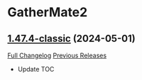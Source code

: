 # GatherMate2

## [1.47.4-classic](https://github.com/Nevcairiel/GatherMate2/tree/1.47.4-classic) (2024-05-01)
[Full Changelog](https://github.com/Nevcairiel/GatherMate2/compare/1.47.3-classic...1.47.4-classic) [Previous Releases](https://github.com/Nevcairiel/GatherMate2/releases)

- Update TOC  

